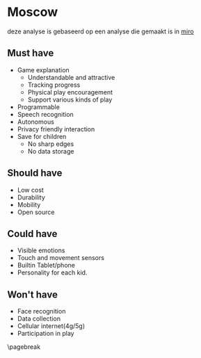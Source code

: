 # Moscow

deze analyse is gebaseerd op een analyse die gemaakt is in [miro](https://miro.com/welcomeonboard/UjAvV2ZMU05neUlnbU1kekU4dTJpdW1rRnV3eERPWkdKenNTRTFqV0h4eVdWckl1OUpLb0w3NjNQZFQwZ0V0aEVFU0hEc0Y5QzZsTEFRVk5KMXovd3BrU1pOT3hQcVVWODEydU9pNlJiUE5iOEM1Q3E3TWw5cVNFdGRLN0ozWU5hWWluRVAxeXRuUUgwWDl3Mk1qRGVRPT0hdjE=?share_link_id=158802780751)

## Must have

* Game explanation
    * Understandable and attractive
    * Tracking progress
    * Physical play encouragement
    * Support various kinds of play
* Programmable
* Speech recognition
* Autonomous
* Privacy friendly interaction
* Save for children
    * No sharp edges
    * No data storage

## Should have

* Low cost
* Durability
* Mobility
* Open source

## Could have

* Visible emotions
* Touch and movement sensors
* Builtin Tablet/phone
* Personality for each kid.

## Won't have

* Face recognition
* Data collection
* Cellular internet(4g/5g)
* Participation in play


\pagebreak
